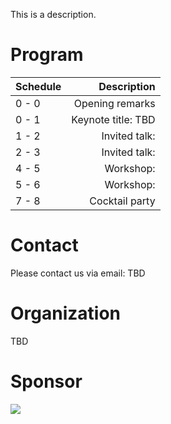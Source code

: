 This is a description. 

# Program 

Schedule | Description
-------- | -----------:
0 - 0    | Opening remarks
0 - 1    | Keynote title: TBD
1 - 2    | Invited talk:
2 - 3    | Invited talk:
4 - 5    | Workshop:
5 - 6    | Workshop:
7 - 8    | Cocktail party

# Contact

Please contact us via email: TBD

# Organization

TBD

# Sponsor  

[![](https://clir.wordpress.clir.org/wp-content/uploads/sites/6/2017/10/CLIR_red_w_wordmark.png)](https://www.clir.org)
